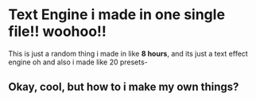 # Text Engine i made in one single file!! woohoo!!

This is just a random thing i made in like **8 hours**, and its just a text effect engine
oh and also i made like 20 presets-

## Okay, cool, but how to i make my own things?

